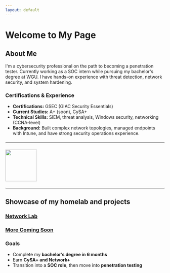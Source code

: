 ```yaml
---
layout: default
---
```


# Welcome to My Page

## About Me  
I'm a cybersecurity professional on the path to becoming a penetration tester. Currently working as a SOC intern while pursuing my bachelor's degree at WGU. I have hands-on experience with threat detection, network security, and system hardening.  

### Certifications & Experience  
- **Certifications:** GSEC (GIAC Security Essentials)  
- **Current Studies:** A+ (soon), CySA+
- **Technical Skills:** SIEM, threat analysis, Windows security, networking (CCNA-level)  
- **Background:** Built complex network topologies, managed endpoints with Intune, and have strong security operations experience.

<hr style="border: 1px solid #ccc; margin: 20px 0;">

<div style="display: flex; gap 100px;">
  <a href="https://www.credly.com/badges/eda603c2-8af8-485f-84f9-8b2901f35842/public_url">
    <img src="https://images.credly.com/size/110x110/images/8e6bde54-8a33-4ec0-9d70-90fcde581bcf/image.png" style="width: 100px; height:100px;">
  </a>
</div>

<hr style="border: 1px solid #ccc; margin: 20px 0;">

## Showcase of my homelab and projects
### [Network Lab](./projects/network-lab.html)
### [More Coming Soon]()

### Goals  
- Complete my **bachelor’s degree in 6 months**  
- Earn **CySA+ and Network+**  
- Transition into a **SOC role**, then move into **penetration testing**

